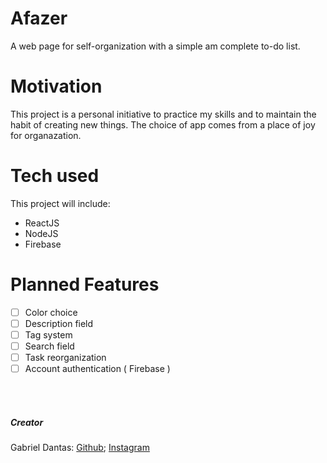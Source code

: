 # Afazer
A web page for self-organization with a simple am complete to-do list.

# Motivation
This project is a personal initiative to practice my skills and to maintain the habit of creating new things. The choice of app comes from a place of joy for organazation.

# Tech used
This project will include:
- ReactJS
- NodeJS
- Firebase

# Planned Features

- [ ] Color choice
- [ ] Description field
- [ ] Tag system
- [ ] Search field
- [ ] Task reorganization
- [ ] Account authentication ( Firebase )

<br/>
<br/>

##### Creator 
Gabriel Dantas: [Github](github.com/mnegabriel); [Instagram](instagram.com/mnegabriel)
